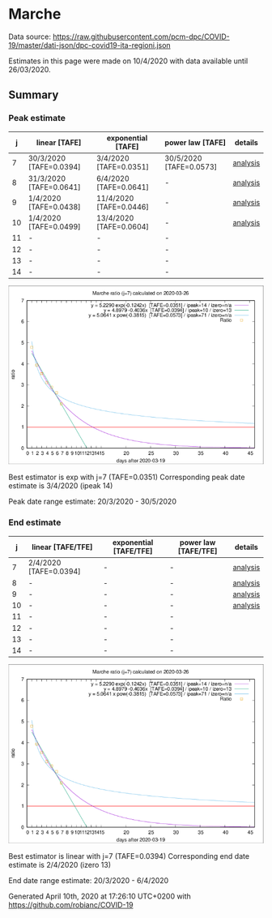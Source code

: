 # Marche


Data source: https://raw.githubusercontent.com/pcm-dpc/COVID-19/master/dati-json/dpc-covid19-ita-regioni.json

Estimates in this page were made on 10/4/2020 with data available until 26/03/2020.


## Summary 

### Peak estimate 
|j|linear [TAFE]|exponential [TAFE]|power law [TAFE]|details|
|---|----|-----------|---------|-------|
|7|30/3/2020 [TAFE=0.0394]|3/4/2020 [TAFE=0.0351]|30/5/2020 [TAFE=0.0573]|[analysis](COVID-19_marche_j7_2020-03-26.md)|
|8|31/3/2020 [TAFE=0.0641]|6/4/2020 [TAFE=0.0641]|-|[analysis](COVID-19_marche_j8_2020-03-26.md)|
|9|1/4/2020 [TAFE=0.0438]|11/4/2020 [TAFE=0.0446]|-|[analysis](COVID-19_marche_j9_2020-03-26.md)|
|10|1/4/2020 [TAFE=0.0499]|13/4/2020 [TAFE=0.0604]|-|[analysis](COVID-19_marche_j10_2020-03-26.md)|
|11|-|-|-||
|12|-|-|-||
|13|-|-|-||
|14|-|-|-||

![best peak estimate](COVID-19_marche_j7_2020-03-26.png)

Best estimator is exp with j=7 (TAFE=0.0351)
Corresponding peak date estimate is 3/4/2020 (ipeak 14)


Peak date range estimate: 20/3/2020 - 30/5/2020

### End estimate 
|j|linear [TAFE/TFE]|exponential [TAFE/TFE]|power law [TAFE/TFE]|details|
|---|----|-----------|---------|-------|
|7|2/4/2020 [TAFE=0.0394]|-|-|[analysis](COVID-19_marche_j7_2020-03-26.md)|
|8|-|-|-|[analysis](COVID-19_marche_j8_2020-03-26.md)|
|9|-|-|-|[analysis](COVID-19_marche_j9_2020-03-26.md)|
|10|-|-|-|[analysis](COVID-19_marche_j10_2020-03-26.md)|
|11|-|-|-||
|12|-|-|-||
|13|-|-|-||
|14|-|-|-||

![best zero estimate](COVID-19_marche_j7_2020-03-26.png)

Best estimator is linear with j=7 (TAFE=0.0394)
Corresponding end date estimate is 2/4/2020 (izero 13)


End date range estimate: 20/3/2020 - 6/4/2020

Generated April 10th, 2020 at 17:26:10 UTC+0200 with https://github.com/robianc/COVID-19
